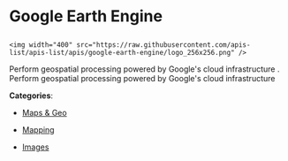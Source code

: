 # Google Earth Engine<p align="center">
    <img width="400" src="https://raw.githubusercontent.com/apis-list/apis-list/apis/google-earth-engine/logo_256x256.png" />
</p>

Perform geospatial processing powered by Google's cloud infrastructure
.  Perform geospatial processing powered by Google's cloud infrastructure

**Categories**:

- [Maps & Geo](https://github/apis-list/apis-list#maps-and-geo)

- [Mapping](https://github/apis-list/apis-list#mapping)

- [Images](https://github/apis-list/apis-list#images)





